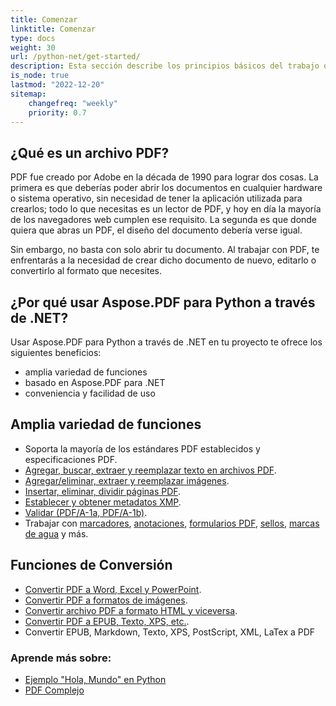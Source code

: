```yaml
---
title: Comenzar
linktitle: Comenzar
type: docs
weight: 30
url: /python-net/get-started/
description: Esta sección describe los principios básicos del trabajo de Aspose.PDF para Python a través de .NET. La biblioteca de Python admite una amplia variedad de funciones.
is_node: true
lastmod: "2022-12-20"
sitemap:
    changefreq: "weekly"
    priority: 0.7
---
```


## ¿Qué es un archivo PDF?

PDF fue creado por Adobe en la década de 1990 para lograr dos cosas. La primera es que deberías poder abrir los documentos en cualquier hardware o sistema operativo, sin necesidad de tener la aplicación utilizada para crearlos; todo lo que necesitas es un lector de PDF, y hoy en día la mayoría de los navegadores web cumplen ese requisito. La segunda es que donde quiera que abras un PDF, el diseño del documento debería verse igual.

Sin embargo, no basta con solo abrir tu documento. Al trabajar con PDF, te enfrentarás a la necesidad de crear dicho documento de nuevo, editarlo o convertirlo al formato que necesites.

## ¿Por qué usar Aspose.PDF para Python a través de .NET?

Usar Aspose.PDF para Python a través de .NET en tu proyecto te ofrece los siguientes beneficios:

- amplia variedad de funciones
- basado en Aspose.PDF para .NET
- conveniencia y facilidad de uso

## Amplia variedad de funciones

- Soporta la mayoría de los estándares PDF establecidos y especificaciones PDF.
- [Agregar, buscar, extraer y reemplazar texto en archivos PDF]().
- [Agregar/eliminar, extraer y reemplazar imágenes]().
- [Insertar, eliminar, dividir páginas PDF]().
- [Establecer y obtener metadatos XMP]().
- [Validar (PDF/A-1a, PDF/A-1b)]().
- Trabajar con [marcadores](), [anotaciones](), [formularios PDF](), [sellos](), [marcas de agua]() y más.

## Funciones de Conversión

- [Convertir PDF a Word, Excel y PowerPoint](/pdf/python-net/convert-pdf-to-word/).
- [Convertir PDF a formatos de imágenes](/pdf/python-net/convert-pdf-to-images-format/).
- [Convertir archivo PDF a formato HTML y viceversa](/pdf//python-net/convert-pdf-to-html/).
- [Convertir PDF a EPUB, Texto, XPS, etc.](/pdf/python-net/convert-pdf-to-other-files/).
- Convertir EPUB, Markdown, Texto, XPS, PostScript, XML, LaTex a PDF


### Aprende más sobre:

- [Ejemplo "Hola, Mundo" en Python](/pdf/python-net/hello-world-example/)
- [PDF Complejo](/pdf/python-net/complex-pdf-example/)